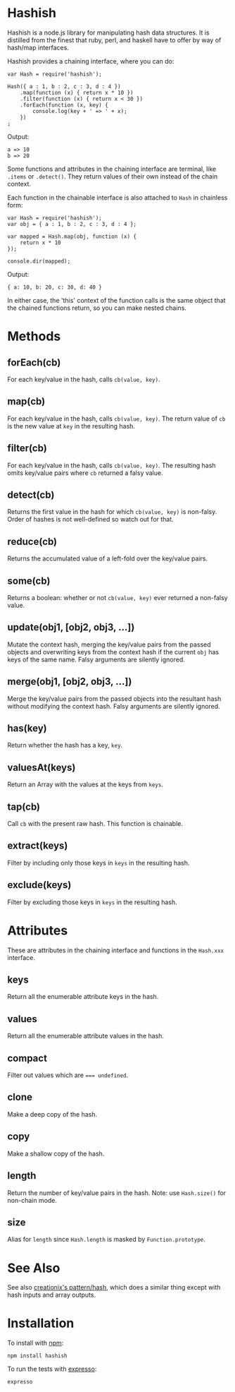 Hashish
=======

Hashish is a node.js library for manipulating hash data structures.
It is distilled from the finest that ruby, perl, and haskell have to offer by
way of hash/map interfaces.

Hashish provides a chaining interface, where you can do:

    var Hash = require('hashish');
    
    Hash({ a : 1, b : 2, c : 3, d : 4 })
        .map(function (x) { return x * 10 })
        .filter(function (x) { return x < 30 })
        .forEach(function (x, key) {
            console.log(key + ' => ' + x);
        })
    ;
    
Output:

    a => 10
    b => 20

Some functions and attributes in the chaining interface are terminal, like
`.items` or `.detect()`. They return values of their own instead of the chain
context.

Each function in the chainable interface is also attached to `Hash` in chainless
form:

    var Hash = require('hashish');
    var obj = { a : 1, b : 2, c : 3, d : 4 };
    
    var mapped = Hash.map(obj, function (x) {
        return x * 10
    });
    
    console.dir(mapped);

Output:

    { a: 10, b: 20, c: 30, d: 40 }

In either case, the 'this' context of the function calls is the same object that
the chained functions return, so you can make nested chains.

Methods
=======

forEach(cb)
-----------

For each key/value in the hash, calls `cb(value, key)`.

map(cb)
-------

For each key/value in the hash, calls `cb(value, key)`.
The return value of `cb` is the new value at `key` in the resulting hash.

filter(cb)
----------

For each key/value in the hash, calls `cb(value, key)`.
The resulting hash omits key/value pairs where `cb` returned a falsy value.

detect(cb)
----------

Returns the first value in the hash for which `cb(value, key)` is non-falsy.
Order of hashes is not well-defined so watch out for that.

reduce(cb)
----------

Returns the accumulated value of a left-fold over the key/value pairs.

some(cb)
--------

Returns a boolean: whether or not `cb(value, key)` ever returned a non-falsy
value.

update(obj1, [obj2, obj3, ...])
-----------

Mutate the context hash, merging the key/value pairs from the passed objects
and overwriting keys from the context hash if the current `obj` has keys of
the same name. Falsy arguments are silently ignored.

merge(obj1, [obj2, obj3, ...])
----------

Merge the key/value pairs from the passed objects into the resultant hash
without modifying the context hash. Falsy arguments are silently ignored.

has(key)
--------

Return whether the hash has a key, `key`.

valuesAt(keys)
--------------

Return an Array with the values at the keys from `keys`.

tap(cb)
-------

Call `cb` with the present raw hash.
This function is chainable.

extract(keys)
-------------

Filter by including only those keys in `keys` in the resulting hash.

exclude(keys)
-------------

Filter by excluding those keys in `keys` in the resulting hash.

Attributes
==========

These are attributes in the chaining interface and functions in the `Hash.xxx`
interface.

keys
----

Return all the enumerable attribute keys in the hash.

values
------

Return all the enumerable attribute values in the hash.

compact
-------

Filter out values which are `=== undefined`.

clone
-----

Make a deep copy of the hash.

copy
----

Make a shallow copy of the hash.

length
------

Return the number of key/value pairs in the hash.
Note: use `Hash.size()` for non-chain mode.

size
----

Alias for `length` since `Hash.length` is masked by `Function.prototype`.

See Also
========

See also [creationix's pattern/hash](http://github.com/creationix/pattern),
which does a similar thing except with hash inputs and array outputs.

Installation
============

To install with [npm](http://github.com/isaacs/npm):
 
    npm install hashish

To run the tests with [expresso](http://github.com/visionmedia/expresso):

    expresso
